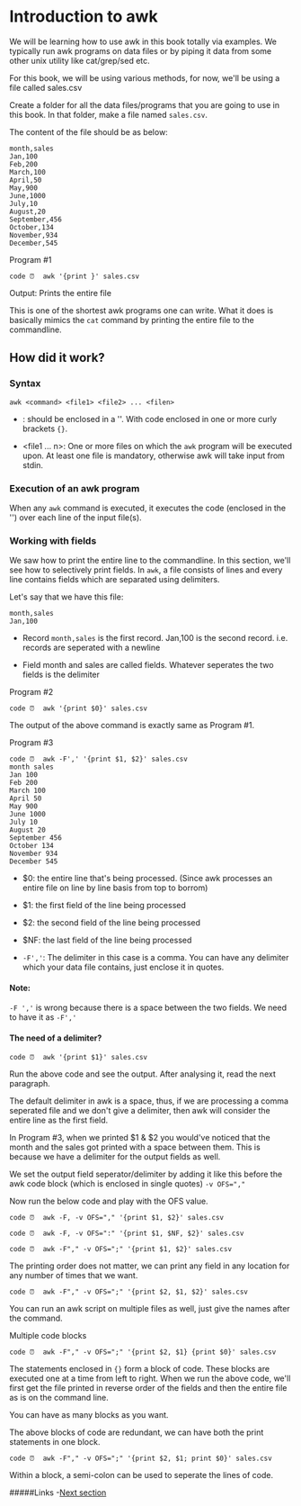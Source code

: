 # Introduction to awk

We will be learning how to use awk in this book totally via examples. We typically run awk programs on data files or by piping it data from some other unix utility like cat/grep/sed etc. 

For this book, we will be using various methods, for now, we'll be using a file called sales.csv

Create a folder for all the data files/programs that you are going to use in this book. In that folder, make a file named `sales.csv`. 

The content of the file should be as below:

    month,sales
    Jan,100
    Feb,200
    March,100
    April,50
    May,900
    June,1000
    July,10
    August,20
    September,456
    October,134
    November,934
    December,545

Program #1

    code ⏰  awk '{print }' sales.csv

Output:
    Prints the entire file

This is one of the shortest awk programs one can write. What it does is basically mimics the `cat` command by printing the entire file to the commandline.

## How did it work?

### Syntax

    awk <command> <file1> <file2> ... <filen>

* <command>: should be enclosed in a ''. With code enclosed in one or more curly brackets `{}`.

* <file1 ... n>: One or more files on which the `awk` program will be executed upon. At least one file is mandatory, otherwise awk will take input from stdin.

### Execution of an awk program

When any `awk` command is executed, it executes the code (enclosed in the '') over each line of the input file(s).

### Working with fields

We saw how to print the entire line to the commandline. In this section, we'll see how to selectively print fields. In `awk`, a file consists of lines and every line contains fields which are separated using delimiters.

Let's say that we have this file:

    month,sales
    Jan,100

* Record
    `month,sales` is the first record. 
    Jan,100 is the second record. i.e. records are seperated with a newline

* Field
    month and sales are called fields. 
    Whatever seperates the two fields is the delimiter

Program #2

    code ⏰  awk '{print $0}' sales.csv

The output of the above command is exactly same as Program #1.

Program #3

    code ⏰  awk -F',' '{print $1, $2}' sales.csv 
    month sales
    Jan 100
    Feb 200
    March 100
    April 50
    May 900
    June 1000
    July 10
    August 20
    September 456
    October 134
    November 934
    December 545

* $0: the entire line that's being processed. (Since awk processes an entire file on line by line basis from top to borrom)
* $1: the first field of the line being processed
* $2: the second field of the line being processed
* $NF: the last field of the line being processed

* `-F','`: The delimiter in this case is a comma. You can have any delimiter which your data file contains, just enclose it in quotes. 

#### Note: 

`-F ','` is wrong because there is a space between the two fields. We need to have it as `-F','`

#### The need of a delimiter?

    code ⏰  awk '{print $1}' sales.csv

Run the above code and see the output. After analysing it, read the next paragraph.

The default delimiter in awk is a space, thus, if we are processing a comma seperated file and we don't give a delimiter, then awk will consider the entire line as the first field.

In Program #3, when we printed $1 & $2 you would've noticed that the month and the sales got printed with a space between them. This is because we have a delimiter for the output fields as well.

We set the output field seperator/delimiter by adding it like this before the awk code block (which is enclosed in single quotes) `-v OFS=","`

Now run the below code and play with the OFS value.

    code ⏰  awk -F, -v OFS="," '{print $1, $2}' sales.csv

    code ⏰  awk -F, -v OFS=":" '{print $1, $NF, $2}' sales.csv

    code ⏰  awk -F"," -v OFS=";" '{print $1, $2}' sales.csv
    
The printing order does not matter, we can print any field in any location for any number of times that we want.

    code ⏰  awk -F"," -v OFS=";" '{print $2, $1, $2}' sales.csv 

You can run an awk script on multiple files as well, just give the names after the command.

Multiple code blocks

    code ⏰  awk -F"," -v OFS=";" '{print $2, $1} {print $0}' sales.csv

The statements enclosed in `{}` form a block of code. These blocks are executed one at a time from left to right.
When we run the above code, we'll first get the file printed in reverse order of the fields and then the entire file as is on the command line.

You can have as many blocks as you want.

The above blocks of code are redundant, we can have both the print statements in one block.

    code ⏰  awk -F"," -v OFS=";" '{print $2, $1; print $0}' sales.csv

Within a block, a semi-colon can be used to seperate the lines of code.

#####Links
-[Next section](2.0regex.md)
